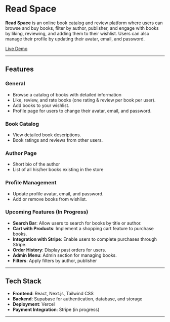 # Read Space

**Read Space** is an online book catalog and review platform where users can browse and buy books, filter by author, publisher, and engage with books by liking, reviewing, and adding them to their wishlist. Users can also manage their profile by updating their avatar, email, and password.

[Live Demo](https://read-space-alpha.vercel.app/)

---

## Features

### General
- Browse a catalog of books with detailed information
- Like, review, and rate books (one rating & review per book per user).
- Add books to your wishlist.
- Profile page for users to change their avatar, email, and password.

### Book Catalog
- View detailed book descriptions.
- Book ratings and reviews from other users.

### Author Page
-  Short bio of the author
-  List of all his/her books existing in the store

### Profile Management
- Update profile avatar, email, and password.
- Add or remove books from wishlist.

### Upcoming Features (In Progress)
- **Search Bar**: Allow users to search for books by title or author.
- **Cart with Products**: Implement a shopping cart feature to purchase books.
- **Integration with Stripe**: Enable users to complete purchases through Stripe.
- **Order History**: Display past orders for users.
- **Admin Menu**: Admin section for managing books.
- **Filters**:  Apply filters by author, publisher

---

## Tech Stack

- **Frontend**: React, Next.js, Tailwind CSS
- **Backend**: Supabase for authentication, database, and storage
- **Deployment**: Vercel
- **Payment Integration**: Stripe (in progress)

---

